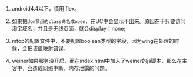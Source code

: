 1. android4.4以下，慎用 flex。

2. 如果把`dom节点的class命名成open`，在UC中会显示不出来。原因在于只要访问淘宝域名，并且是无线页面，就会display：none;

3. mtop的配置文件中，不要配置boolean类型的字段，因为wing在处理的时候，会把该值映射错误。
4. weiner如果服务没开启，而在index.html中加入了weiner的js脚本，那么在主客中，会造成网络中断，内存泄露的问题。